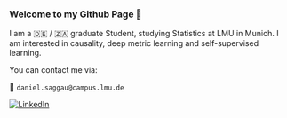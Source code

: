 ### Welcome to my Github Page :wave:

I am a :de: / :south_africa: graduate Student, studying Statistics at LMU in Munich. I am interested in causality, deep metric learning and self-supervised learning.


You can contact me via: 

:email: `daniel.saggau@campus.lmu.de`

[![LinkedIn](https://img.shields.io/badge/LinkedIn-Profile-0077B5?style=for-the-badge&logo=LinkedIn)]([https://www.linkedin.com/in/daniel.saggau/](https://www.linkedin.com/in/danielsaggau/))


<!--
**danielsaggau/danielsaggau** is a ✨ _special_ ✨ repository because its `README.md` (this file) appears on your GitHub profile.

